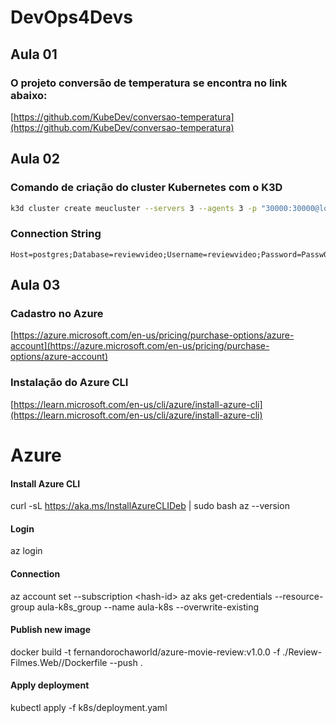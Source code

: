# DevOps4Devs 

## Aula 01
### O projeto conversão de temperatura se encontra no link abaixo:

[https://github.com/KubeDev/conversao-temperatura](https://github.com/KubeDev/conversao-temperatura)

## Aula 02
### Comando de criação do cluster Kubernetes com o K3D
```bash
k3d cluster create meucluster --servers 3 --agents 3 -p "30000:30000@loadbalancer"
```

### Connection String 

```
Host=postgres;Database=reviewvideo;Username=reviewvideo;Password=Passw0rd2024!
```

## Aula 03

### Cadastro no Azure

[https://azure.microsoft.com/en-us/pricing/purchase-options/azure-account](https://azure.microsoft.com/en-us/pricing/purchase-options/azure-account)

### Instalação do Azure CLI

[https://learn.microsoft.com/en-us/cli/azure/install-azure-cli](https://learn.microsoft.com/en-us/cli/azure/install-azure-cli)


# Azure

#### Install Azure CLI

curl -sL https://aka.ms/InstallAzureCLIDeb | sudo bash
az --version

#### Login

az login

#### Connection
az account set --subscription \<hash-id\>
az aks get-credentials --resource-group aula-k8s_group --name aula-k8s --overwrite-existing

#### Publish new image

docker build -t fernandorochaworld/azure-movie-review:v1.0.0 -f ./Review-Filmes.Web//Dockerfile --push .

#### Apply deployment

kubectl apply -f k8s/deployment.yaml


